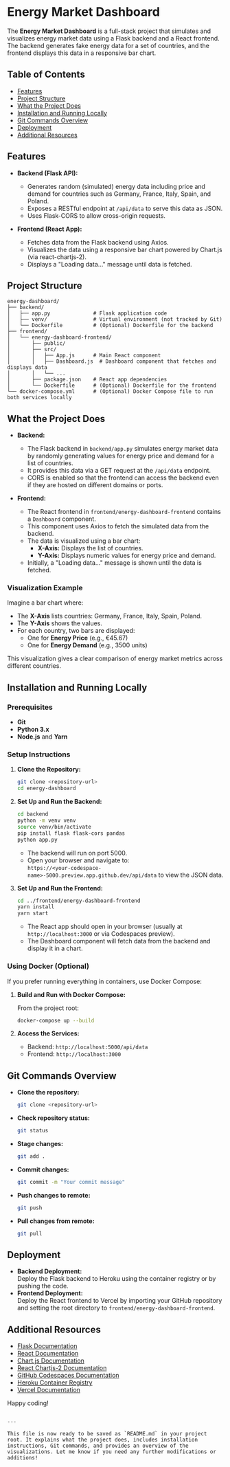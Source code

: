 # Energy Market Dashboard



The **Energy Market Dashboard** is a full-stack project that simulates and visualizes energy market data using a Flask backend and a React frontend. The backend generates fake energy data for a set of countries, and the frontend displays this data in a responsive bar chart.

## Table of Contents

- [Features](#features)
- [Project Structure](#project-structure)
- [What the Project Does](#what-the-project-does)
- [Installation and Running Locally](#installation-and-running-locally)
- [Git Commands Overview](#git-commands-overview)
- [Deployment](#deployment)
- [Additional Resources](#additional-resources)

## Features

- **Backend (Flask API):**
  - Generates random (simulated) energy data including price and demand for countries such as Germany, France, Italy, Spain, and Poland.
  - Exposes a RESTful endpoint at `/api/data` to serve this data as JSON.
  - Uses Flask-CORS to allow cross-origin requests.

- **Frontend (React App):**
  - Fetches data from the Flask backend using Axios.
  - Visualizes the data using a responsive bar chart powered by Chart.js (via react-chartjs-2).
  - Displays a "Loading data..." message until data is fetched.

## Project Structure

```
energy-dashboard/
├── backend/
│   ├── app.py              # Flask application code
│   ├── venv/               # Virtual environment (not tracked by Git)
│   └── Dockerfile          # (Optional) Dockerfile for the backend
├── frontend/
│   └── energy-dashboard-frontend/
│       ├── public/
│       ├── src/
│       │   ├── App.js      # Main React component
│       │   ├── Dashboard.js  # Dashboard component that fetches and displays data
│       │   └── ...
│       ├── package.json    # React app dependencies
│       └── Dockerfile      # (Optional) Dockerfile for the frontend
└── docker-compose.yml      # (Optional) Docker Compose file to run both services locally
```

## What the Project Does

- **Backend:**
  - The Flask backend in `backend/app.py` simulates energy market data by randomly generating values for energy price and demand for a list of countries.
  - It provides this data via a GET request at the `/api/data` endpoint.
  - CORS is enabled so that the frontend can access the backend even if they are hosted on different domains or ports.

- **Frontend:**
  - The React frontend in `frontend/energy-dashboard-frontend` contains a `Dashboard` component.
  - This component uses Axios to fetch the simulated data from the backend.
  - The data is visualized using a bar chart:
    - **X-Axis:** Displays the list of countries.
    - **Y-Axis:** Displays numeric values for energy price and demand.
  - Initially, a "Loading data..." message is shown until the data is fetched.

### Visualization Example

Imagine a bar chart where:
- The **X-Axis** lists countries: Germany, France, Italy, Spain, Poland.
- The **Y-Axis** shows the values.
- For each country, two bars are displayed:
  - One for **Energy Price** (e.g., €45.67)
  - One for **Energy Demand** (e.g., 3500 units)

This visualization gives a clear comparison of energy market metrics across different countries.

## Installation and Running Locally

### Prerequisites

- **Git**
- **Python 3.x**
- **Node.js** and **Yarn**

### Setup Instructions

1. **Clone the Repository:**

   ```bash
   git clone <repository-url>
   cd energy-dashboard
   ```

2. **Set Up and Run the Backend:**

   ```bash
   cd backend
   python -m venv venv
   source venv/bin/activate
   pip install flask flask-cors pandas
   python app.py
   ```

   - The backend will run on port 5000.
   - Open your browser and navigate to:  
     `https://<your-codespace-name>-5000.preview.app.github.dev/api/data`
     to view the JSON data.

3. **Set Up and Run the Frontend:**

   ```bash
   cd ../frontend/energy-dashboard-frontend
   yarn install
   yarn start
   ```

   - The React app should open in your browser (usually at `http://localhost:3000` or via Codespaces preview).
   - The Dashboard component will fetch data from the backend and display it in a chart.

### Using Docker (Optional)

If you prefer running everything in containers, use Docker Compose:

1. **Build and Run with Docker Compose:**

   From the project root:

   ```bash
   docker-compose up --build
   ```

2. **Access the Services:**
   - Backend: `http://localhost:5000/api/data`
   - Frontend: `http://localhost:3000`

## Git Commands Overview

- **Clone the repository:**
  ```bash
  git clone <repository-url>
  ```
- **Check repository status:**
  ```bash
  git status
  ```
- **Stage changes:**
  ```bash
  git add .
  ```
- **Commit changes:**
  ```bash
  git commit -m "Your commit message"
  ```
- **Push changes to remote:**
  ```bash
  git push
  ```
- **Pull changes from remote:**
  ```bash
  git pull
  ```

## Deployment

- **Backend Deployment:**  
  Deploy the Flask backend to Heroku using the container registry or by pushing the code.
- **Frontend Deployment:**  
  Deploy the React frontend to Vercel by importing your GitHub repository and setting the root directory to `frontend/energy-dashboard-frontend`.

## Additional Resources

- [Flask Documentation](https://flask.palletsprojects.com/)
- [React Documentation](https://reactjs.org/)
- [Chart.js Documentation](https://www.chartjs.org/docs/latest/)
- [React Chartjs-2 Documentation](https://github.com/reactchartjs/react-chartjs-2)
- [GitHub Codespaces Documentation](https://docs.github.com/en/codespaces)
- [Heroku Container Registry](https://devcenter.heroku.com/articles/container-registry-and-runtime)
- [Vercel Documentation](https://vercel.com/docs)

Happy coding!
```

---

This file is now ready to be saved as `README.md` in your project root. It explains what the project does, includes installation instructions, Git commands, and provides an overview of the visualizations. Let me know if you need any further modifications or additions!
